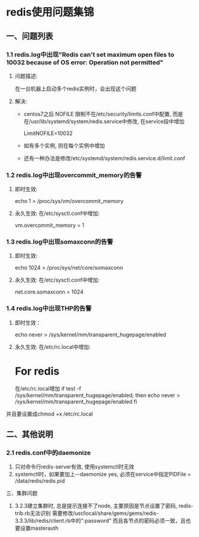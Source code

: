 redis使用问题集锦
====

一、问题列表
----

### 1.1 redis.log中出现"Redis can't set maximum open files to 10032 because of OS error: Operation not permitted"

1. 问题描述:

   在一台机器上启动多个redis实例时，会出现这个问题

2. 解决:

   - centos7之后 NOFILE 限制不在/etc/security/limits.conf中配置,
     而是在/usr/lib/systemd/system/redis.service中修改, 在service段中增加

       LimitNOFILE=10032

   - 如有多个实例, 则在每个实例中增加

   - 还有一种办法是修改/etc/systemd/system/redis.service.d/limit.conf

### 1.2 redis.log中出现overcommit_memory的告警

1. 即时生效:

    echo 1 > /proc/sys/vm/overcommit_memory

2. 永久生效:
   在/etc/sysctl.conf中增加:

    vm.overcommit_memory = 1

### 1.3 redis.log中出现somaxconn的告警

1. 即时生效:

    echo 1024 > /proc/sys/net/core/somaxconn

2. 永久生效:
   在/etc/sysctl.conf中增加:

    net.core.somaxconn = 1024

### 1.4 redis.log中出现THP的告警

1. 即时生效：

    echo never > /sys/kernel/mm/transparent_hugepage/enabled

2. 永久生效:
   在/etc/rc.local中增加:

    # For redis
    在/etc/rc.local增加
    if test -f /sys/kernel/mm/transparent_hugepage/enabled; then
        echo never > /sys/kernel/mm/transparent_hugepage/enabled
    fi

  并且要设置成chmod +x /etc/rc.local

二、其他说明
----

### 2.1 redis.conf中的daemonize

1. 只对命令行redis-server有效, 使用systemctl时无效
2. systemctl时，如果要加上--daemonize yes, 必须在service中指定PIDFile = /data/redis/redis.pid

三、集群问题

1. 3.2.3建立集群时, 总是提示连接不了node, 主要原因是节点设置了密码, redis-trib.rb无法识别
   需要修改/usr/local/share/gems/gems/redis-3.3.3/lib/redis/client.rb中的":password"
   而且各节点的密码必须一致，且也要设置masterauth


